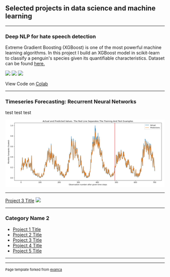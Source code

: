 ## Selected projects in data science and machine learning

---

### Deep NLP for hate speech detection

Extreme Gradient Boosting (XGBoost) is one of the most powerful machine learning algorithms. In this project I build an XGBoost model in scikit-learn to classify a penguin's species given its quantifiable characteristics. Dataset can be found [here.](https://colab.research.google.com/drive/1OkmLUBJBocbNV9gbZxzYgYgvYsj324zU)  

[![](https://img.shields.io/badge/Python-white?logo=Python)](#) [![](https://img.shields.io/badge/Jupyter-white?logo=Jupyter)](#) [![](https://img.shields.io/badge/PyTorch-white?logo=pytorch)](#) 

View Code on [Colab](https://colab.research.google.com/drive/1OkmLUBJBocbNV9gbZxzYgYgvYsj324zU)


---
### Timeseries Forecasting: Recurrent Neural Networks
test test test

<img src="images/RNN_Sunspots.jpg?raw=true"/>

---
[Project 3 Title](http://example.com/)
<img src="images/dummy_thumbnail.jpg?raw=true"/>

---

### Category Name 2

- [Project 1 Title](http://example.com/)
- [Project 2 Title](http://example.com/)
- [Project 3 Title](http://example.com/)
- [Project 4 Title](http://example.com/)
- [Project 5 Title](http://example.com/)

---




---
<p style="font-size:11px">Page template forked from <a href="https://github.com/evanca/quick-portfolio">evanca</a></p>
<!-- Remove above link if you don't want to attibute -->
